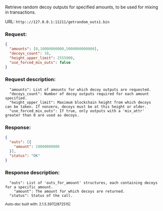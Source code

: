 Retrieve random decoy outputs for specified amounts, to be used for mixing in transactions.

URL: ```http:://127.0.0.1:11211/getrandom_outs1.bin```
### Request: 
```json
{
  "amounts": [0,10000000000,5000000000000],
  "decoys_count": 10,
  "height_upper_limit": 2555000,
  "use_forced_mix_outs": false
}
```
### Request description: 
```
  "amounts": List of amounts for which decoy outputs are requested.
  "decoys_count": Number of decoy outputs required for each amount specified.
  "height_upper_limit": Maximum blockchain height from which decoys can be taken. If nonzero, decoys must be at this height or older.
  "use_forced_mix_outs": If true, only outputs with a 'mix_attr' greater than 0 are used as decoys.

```
### Response: 
```json
{
  "outs": [{
    "amount": 10000000000
  }],
  "status": "OK"
}
```
### Response description: 
```
  "outs": List of 'outs_for_amount' structures, each containing decoys for a specific amount.
    "amount": The amount for which decoys are returned.
  "status": Status of the call.

```
<sub>Auto-doc built with: 2.1.5.397[2872515]</sub>